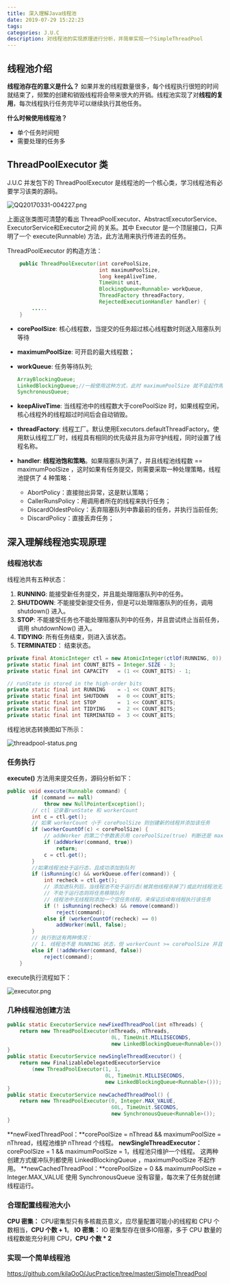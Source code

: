 ```yaml
---
title: 深入理解Java线程池
date: 2019-07-29 15:22:23
tags:
categories: J.U.C
description: 对线程池的实现原理进行分析，并简单实现一个SimpleThreadPool
---
```


## 线程池介绍

**线程池存在的意义是什么？**
如果并发的线程数量很多，每个线程执行很短的时间就结束了，频繁的创建和销毁线程将会带来很大的开销。线程池实现了对**线程的复用**，每次线程执行任务完毕可以继续执行其他任务。

**什么时候使用线程池？**

- 单个任务时间短
- 需要处理的任务多

## ThreadPoolExecutor 类

J.U.C 并发包下的 ThreadPoolExecutor 是线程池的一个核心类，学习线程池有必要学习该类的源码。

![QQ20170331-004227.png](http://www.ideabuffer.cn/2017/04/04/%E6%B7%B1%E5%85%A5%E7%90%86%E8%A7%A3Java%E7%BA%BF%E7%A8%8B%E6%B1%A0%EF%BC%9AThreadPoolExecutor/QQ20170331-004227.png)

上面这张类图可清楚的看出 ThreadPoolExecutor、AbstractExecutorService、ExecutorService和Executor之间
的关系。其中 Executor 是一个顶层接口，只声明了一个 execute(Runnable) 方法，此方法用来执行传进去的任务。

ThreadPoolExecutor 的构造方法：

```java
    public ThreadPoolExecutor(int corePoolSize,
                              int maximumPoolSize,
                              long keepAliveTime,
                              TimeUnit unit,
                              BlockingQueue<Runnable> workQueue,
                              ThreadFactory threadFactory,
                              RejectedExecutionHandler handler) {
        .....
    }
```

- **corePoolSize**: 核心线程数，当提交的任务超过核心线程数时则送入阻塞队列等待

- **maximumPoolSize**:  可开启的最大线程数；

- **workQueue**: 任务等待队列;

  ```java
  ArrayBlockingQueue;
  LinkedBlockingQueue;//一般使用这种方式，此时 maximumPoolSize 就不会起作用了
  SynchronousQueue;
  ```

- **keepAliveTime**: 当线程池中的线程数大于corePoolSize 时，如果线程空闲，核心线程外的线程超过时间后会自动销毁。

- **threadFactory**: 线程工厂。默认使用Executors.defaultThreadFactory。使用默认线程工厂时，线程具有相同的优先级并且为非守护线程，同时设置了线程名称。

- **handler**: **线程池饱和策略**。如果阻塞队列满了，并且线程池线程数 == maximumPoolSize ，这时如果有任务提交，则需要采取一种处理策略，线程池提供了 4 种策略：

  - AbortPolicy：直接抛出异常，这是默认策略；
  - CallerRunsPolicy：用调用者所在的线程来执行任务；
  - DiscardOldestPolicy：丢弃阻塞队列中靠最前的任务，并执行当前任务;
  - DiscardPolicy：直接丢弃任务；

## 深入理解线程池实现原理

### 线程池状态

线程池共有五种状态：

1. **RUNNING**: 能接受新任务提交，并且能处理阻塞队列中的任务。
2. **SHUTDOWN**: 不能接受新提交任务，但是可以处理阻塞队列的任务，调用 shutdown() 进入。
3. **STOP**: 不能接受任务也不能处理阻塞队列中的任务，并且尝试终止当前任务，调用 shutdownNow() 进入。
4. **TIDYING**: 所有任务结束，则进入该状态。
5. **TERMINATED**： 结束状态。

```java
private final AtomicInteger ctl = new AtomicInteger(ctlOf(RUNNING, 0));
private static final int COUNT_BITS = Integer.SIZE - 3;
private static final int CAPACITY   = (1 << COUNT_BITS) - 1;

// runState is stored in the high-order bits
private static final int RUNNING    = -1 << COUNT_BITS;
private static final int SHUTDOWN   =  0 << COUNT_BITS;
private static final int STOP       =  1 << COUNT_BITS;
private static final int TIDYING    =  2 << COUNT_BITS;
private static final int TERMINATED =  3 << COUNT_BITS;
```

线程池状态转换图如下所示：

![threadpool-status.png](http://www.ideabuffer.cn/2017/04/04/%E6%B7%B1%E5%85%A5%E7%90%86%E8%A7%A3Java%E7%BA%BF%E7%A8%8B%E6%B1%A0%EF%BC%9AThreadPoolExecutor/threadpool-status.png)

### 任务执行

**execute()** 方法用来提交任务，源码分析如下：

```java
public void execute(Runnable command) {
        if (command == null)
            throw new NullPointerException();
    	// ctl 记录着runState 和 workerCount
        int c = ctl.get();
    	// 如果 workerCount 小于 corePoolSize 则创建新的线程并添加该任务
        if (workerCountOf(c) < corePoolSize) {
            // addWorker 的第二个参数表示用 corePoolSize(true) 判断还是 maximumPoolSize(false) 判断
            if (addWorker(command, true))
                return;
            c = ctl.get();
        }
    	//如果线程池处于运行态，且成功添加到队列
        if (isRunning(c) && workQueue.offer(command)) {
            int recheck = ctl.get();
            // 添加进队列后，当线程池不处于运行态(被其他线程杀掉了)或此时线程池无线程，需要进行后处理
            // 不处于运行态则将任务移除队列
            // 线程池中无线程则添加一个空任务线程，来保证后续有线程执行该任务
            if (! isRunning(recheck) && remove(command))
                reject(command);
            else if (workerCountOf(recheck) == 0)
                addWorker(null, false);
        }
    	// 执行到这有两种情况：
    	// 1. 线程池不是 RUNNING 状态，但 workerCount >= corePoolSize 并且 workerueue 已满
        else if (!addWorker(command, false))
            reject(command);
    }
```

execute执行流程如下：

![executor.png](http://www.ideabuffer.cn/2017/04/04/%E6%B7%B1%E5%85%A5%E7%90%86%E8%A7%A3Java%E7%BA%BF%E7%A8%8B%E6%B1%A0%EF%BC%9AThreadPoolExecutor/executor.png)

### 几种线程池创建方法

```java
public static ExecutorService newFixedThreadPool(int nThreads) {
    return new ThreadPoolExecutor(nThreads, nThreads,
                                  0L, TimeUnit.MILLISECONDS,
                                  new LinkedBlockingQueue<Runnable>());
}
public static ExecutorService newSingleThreadExecutor() {
    return new FinalizableDelegatedExecutorService
        (new ThreadPoolExecutor(1, 1,
                                0L, TimeUnit.MILLISECONDS,
                                new LinkedBlockingQueue<Runnable>()));
}
public static ExecutorService newCachedThreadPool() {
    return new ThreadPoolExecutor(0, Integer.MAX_VALUE,
                                  60L, TimeUnit.SECONDS,
                                  new SynchronousQueue<Runnable>());
}
```

**newFixedThreadPool：**corePoolSize = nThread && maximumPoolSize = nThread，线程池维护 nThread 个线程。
**newSingleThreadExecutor：** corePoolSize = 1 && maximumPoolSize = 1，线程池只维护一个线程。
这两种创建方式缓冲队列都使用 LinkedBlockingQueue ，maximumPoolSize 不起作用。
**newCachedThreadPool：**corePoolSize = 0 && maximumPoolSize = Integer.MAX_VALUE 使用 SynchronousQueue 没有容量，每次来了任务就创建线程运行。

### 合理配置线程池大小

**CPU 密集：**
CPU密集型只有多核裁员意义，应尽量配置可能小的线程和 CPU 个数相当，**CPU 个数 + 1**。
**IO 密集：**
IO 密集型存在很多IO阻塞，多于 CPU 数量的线程数能充分利用 CPU，**CPU 个数 * 2**

### 实现一个简单线程池

https://github.com/kilaOoO/JucPractice/tree/master/SimpleThreadPool